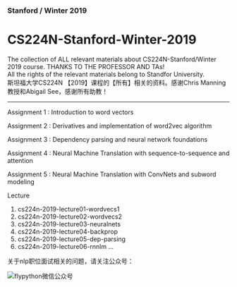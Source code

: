 ### Stanford / Winter 2019

# CS224N-Stanford-Winter-2019
The collection of ALL relevant materials about CS224N-Stanford/Winter 2019 course. THANKS TO THE PROFESSOR AND TAs!  
All the rights of the relevant materials belong to Standfor University.  
斯坦福大学CS224N 【2019】课程的【所有】相关的资料。感谢Chris Manning教授和Abigail See，感谢所有助教！   

-----------



Assignment 1 : Introduction to word vectors

Assignment 2 : Derivatives and implementation of word2vec algorithm 

Assignment 3 : Dependency parsing and neural network foundations 

Assignment 4 : Neural Machine Translation with sequence-to-sequence and attention

Assignment 5 : Neural Machine Translation with ConvNets and subword modeling 


Lecture
	

 1. cs224n-2019-lecture01-wordvecs1
 2. cs224n-2019-lecture02-wordvecs2
 3. cs224n-2019-lecture03-neuralnets
 4. cs224n-2019-lecture04-backprop
 5. cs224n-2019-lecture05-dep-parsing
 6. cs224n-2019-lecture06-rnnlm
...

关于nlp职位面试相关的问题，请关注公众号：

  ![flypython微信公众号](https://flypython.com/images/wechat.png)